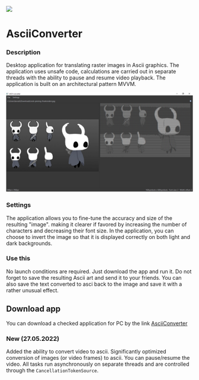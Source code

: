 [![](https://img.shields.io/badge/opencvsharp4-4.5.5-red)](https://www.nuget.org/packages/OpenCvSharp4/)

# AsciiConverter
### Description
Desktop application for translating raster images in Ascii graphics. The application uses unsafe code, calculations are carried out in separate threads with the ability to pause and resume video playback. The application is built on an architectural pattern MVVM.

![AsceeScreen](https://github.com/KorablikDimak/AsciiConverter/raw/master/AsciiScreen.png)
### Settings
The application allows you to fine-tune the accuracy and size of the resulting "image". making it clearer if favored by increasing the number of characters and decreasing their font size. In the application, you can choose to invert the image so that it is displayed correctly on both light and dark backgrounds.

### Use this
No launch conditions are required. Just download the app and run it. Do not forget to save the resulting Ascii art and send it to your friends.
You can also save the text converted to asci back to the image and save it with a rather unusual effect.

## Download app
You can download a checked application for PC by the link [AsciiConverter](https://disk.yandex.ru/d/w-BS3Hyixi-2Cg)

### New (27.05.2022)
Added the ability to convert video to ascii. Significantly optimized conversion of images (or video frames) to ascii. You can pause/resume the video. All tasks run asynchronously on separate threads and are controlled through the `CancellationTokenSource`.
